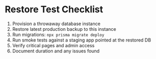 # Restore Test Checklist

1. Provision a throwaway database instance
2. Restore latest production backup to this instance
3. Run migrations: `npx prisma migrate deploy`
4. Run smoke tests against a staging app pointed at the restored DB
5. Verify critical pages and admin access
6. Document duration and any issues found

